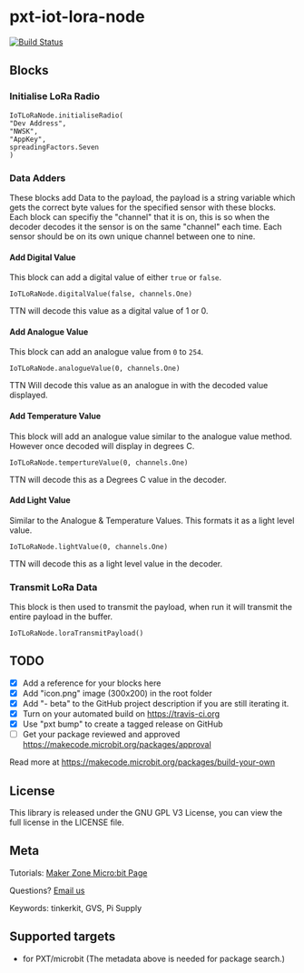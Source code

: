 # pxt-iot-lora-node
[![Build Status](https://travis-ci.org/PiSupply/pxt-iot-lora-node.svg?branch=master)](https://travis-ci.org/PiSupply/pxt-iot-lora-node)

## Blocks

### Initialise LoRa Radio
```sig
IoTLoRaNode.initialiseRadio(
"Dev Address",
"NWSK",
"AppKey",
spreadingFactors.Seven
)
```

### Data Adders
These blocks add Data to the payload, the payload is a string variable which gets the correct byte values for the specified sensor with these blocks.
Each block can specifiy the "channel" that it is on, this is so when the decoder decodes it the sensor is on the same "channel" each time.
Each sensor should be on its own unique channel between one to nine.
#### Add Digital Value
This block can add a digital value of either ```true``` or ```false```.

```sig
IoTLoRaNode.digitalValue(false, channels.One)
```
TTN will decode this value as a digital value of 1 or 0.

#### Add Analogue Value
This block can add an analogue value from `0` to `254`.

```sig
IoTLoRaNode.analogueValue(0, channels.One)
```
TTN Will decode this value as an analogue in with the decoded value displayed.

#### Add Temperature Value
This block will add an analogue value similar to the analogue value method. However once decoded will display in degrees C.

```sig
IoTLoRaNode.tempertureValue(0, channels.One)
```
TTN will decode this as a Degrees C value in the decoder.

#### Add Light Value
Similar to the Analogue & Temperature Values. This formats it as a light level value.
```sig
IoTLoRaNode.lightValue(0, channels.One)
```
TTN will decode this as a light level value in the decoder.

### Transmit LoRa Data
This block is then used to transmit the payload, when run it will transmit the entire payload in the buffer.

```sig
IoTLoRaNode.loraTransmitPayload()
```

## TODO

- [X] Add a reference for your blocks here
- [X] Add "icon.png" image (300x200) in the root folder
- [X] Add "- beta" to the GitHub project description if you are still iterating it.
- [X] Turn on your automated build on https://travis-ci.org
- [X] Use "pxt bump" to create a tagged release on GitHub
- [ ] Get your package reviewed and approved https://makecode.microbit.org/packages/approval

Read more at https://makecode.microbit.org/packages/build-your-own

## License
This library is released under the GNU GPL V3 License, you can view the full license in the LICENSE file.


## Meta

Tutorials: [Maker Zone Micro:bit Page](http://learn.pi-supply.com/make)

Questions? [Email us](mailto:sales@pi-supply.com)

Keywords: tinkerkit, GVS, Pi Supply

## Supported targets

* for PXT/microbit
(The metadata above is needed for package search.)
